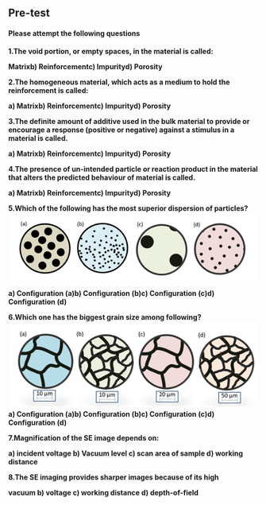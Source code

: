 ## <b> Pre-test
#### Please attempt the following questions
1.The void portion, or empty spaces, in the material is called: <br>

Matrixb) Reinforcementc) Impurity<b>d) Porosity </b><br>

2.The homogeneous material, which acts as a medium to hold the reinforcement is called:<br> 

<b>a) Matrix</b>b) Reinforcementc) Impurityd) Porosity <br>

3.The definite amount of additive used in the bulk material to provide or encourage a response (positive or negative) against a stimulus in a material is called.<br> 

a) Matrix<b>b) Reinforcement</b>c) Impurityd) Porosity<br> 

4.The presence of un-intended particle or reaction product in the material that alters the predicted behaviour of material is called. <br>

a) Matrixb) Reinforcement<b>c) Impurity</b>d) Porosity <br>

5.Which of the following has the most superior dispersion of particles? <br>
<img src="images/p1.PNG"><br>

a) Configuration (a)b) Configuration (b)c) Configuration (c)<b>d) Configuration (d)</b> <br>

6.Which one has the biggest grain size among following? <br>
<img src="images/p2.PNG"><br>
a) Configuration (a)b) Configuration (b)c) Configuration (c)<b>d) Configuration (d)</b><br> 

7.Magnification of the SE image depends on: <br>

a) incident voltage    b) Vacuum level   <b>c) scan area of sample</b>    d) working distance <br>

8.The SE imaging provides sharper images because of its high  <br>

vacuum    b) voltage   c) working distance    <b> d) depth-of-field</b> 
